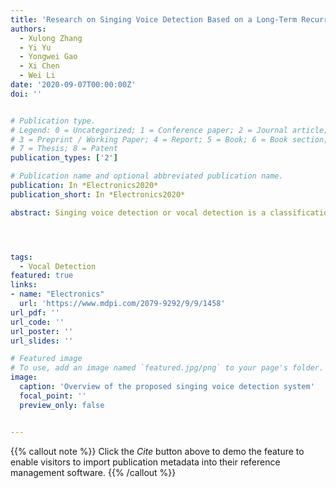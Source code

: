 ```yaml
---
title: 'Research on Singing Voice Detection Based on a Long-Term Recurrent Convolutional Network with Vocal Separation and Temporal Smoothing'
authors:
  - Xulong Zhang
  - Yi Yu
  - Yongwei Gao
  - Xi Chen
  - Wei Li
date: '2020-09-07T00:00:00Z'
doi: ''


# Publication type.
# Legend: 0 = Uncategorized; 1 = Conference paper; 2 = Journal article;
# 3 = Preprint / Working Paper; 4 = Report; 5 = Book; 6 = Book section;
# 7 = Thesis; 8 = Patent
publication_types: ['2']

# Publication name and optional abbreviated publication name.
publication: In *Electronics2020*
publication_short: In *Electronics2020*

abstract: Singing voice detection or vocal detection is a classification task that determines whether a given audio segment contains singing voices. This task plays a very important role in vocal-related music information retrieval tasks, such as singer identification. Although humans can easily distinguish between singing and nonsinging parts, it is still very difficult for machines to do so. Most existing methods focus on audio feature engineering with classifiers, which rely on the experience of the algorithm designer. In recent years, deep learning has been widely used in computer hearing. To extract essential features that reflect the audio content and characterize the vocal context in the time domain, this study adopted a long-term recurrent convolutional network (LRCN) to realize vocal detection. The convolutional layer in LRCN functions in feature extraction, and the long short-term memory (LSTM) layer can learn the time sequence relationship. The preprocessing of singing voices and accompaniment separation and the postprocessing of time-domain smoothing were combined to form a complete system. Experiments on five public datasets investigated the impacts of the different features for the fusion, frame size, and block size on LRCN temporal relationship learning, and the effects of preprocessing and postprocessing on performance, and the results confirm that the proposed singing voice detection algorithm reached the state-of-the-art level on public datasets.




tags:
  - Vocal Detection
featured: true
links:
- name: "Electronics"
  url: 'https://www.mdpi.com/2079-9292/9/9/1458'
url_pdf: ''
url_code: ''
url_poster: ''
url_slides: ''

# Featured image
# To use, add an image named `featured.jpg/png` to your page's folder.
image:
  caption: 'Overview of the proposed singing voice detection system'
  focal_point: ''
  preview_only: false


---
```


{{% callout note %}}
Click the _Cite_ button above to demo the feature to enable visitors to import publication metadata into their reference management software.
{{% /callout %}}

